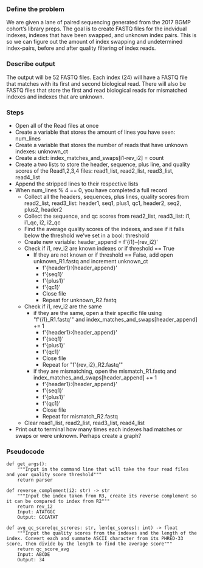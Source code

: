 ### Define the problem

We are given a lane of paired sequencing generated from the 2017 BGMP cohort’s library preps. The goal is to create FASTQ files for the indvidual indexes, indexes that have been swapped, and unknown index pairs. This is so we can figure out the amount of index swapping and undetermined index-pairs, before and after quality filtering of index reads.

### Describe output

The output will be 52 FASTQ files. Each index (24) will have a FASTQ file that matches with its first and second biological read. 
There will also be FASTQ files that store the first and read biological reads for mismatched indexes and indexes that are unknown.

### Steps

- Open all of the Read files at once
- Create a variable that stores the amount of lines you have seen: num_lines
- Create a variable that stores the number of reads that have unknown indexes: unknown_ct
- Create a dict: index_matches_and_swaps[i1-rev_i2] = count
- Create a two lists to store the header, sequence, plus line, and quality scores of the Read1,2,3,4 files: read1_list, read2_list, read3_list, read4_list
- Append the stripped lines to their respective lists
- When num_lines % 4 == 0, you have completed a full record
    - Collect all the headers, sequences, plus lines, quality scores from read2_list, read3_list: header1, seq1, plus1, qc1, header2, seq2, plus2, header2
    - Collect the sequence, and qc scores from read2_list, read3_list: i1, i1_qc, i2, i2_qc
    - Find the average quality scores of the indexes, and see if it falls below the threshold we've set in a bool: threshold
    - Create new variable: header_append = f'{i1}-{rev_i2}'
    - Check if i1, rev_i2 are known indexes or if threshold == True
        - If they are not known or if threshold == False, add open unknown_R1.fastq and increment unknown_ct
            - f'{header1}:{header_append}'
            - f'{seq1}'  
            - f'{plus1}'
            - f'{qc1}'
            - Close file
            - Repeat for unknown_R2.fastq
    - Check if i1, rev_i2 are the same
        - if they are the same, open a their specific file using "f'{i1}_R1.fastq'" and index_matches_and_swaps[header_append] += 1
            - f'{header1}:{header_append}'
            - f'{seq1}'  
            - f'{plus1}'
            - f'{qc1}'
            - Close file
            - Repeat for "f'{rev_i2}_R2.fastq'"
        - if they are mismatching, open the mismatch_R1.fastq and index_matches_and_swaps[header_append] += 1
            - f'{header1}:{header_append}'
            - f'{seq1}'  
            - f'{plus1}'
            - f'{qc1}'
            - Close file
            - Repeat for mismatch_R2.fastq   
    - Clear read1_list, read2_list, read3_list, read4_list
- Print out to terminal how many times each indexes had matches or swaps or were unknown. Perhaps create a graph?


### Pseudocode

    def get_args():
        """Input in the command line that will take the four read files and your quality score threshold"""
        return parser

    def reverse_complement(i2: str) -> str
        """Input the index taken from R3, create its reverse complement so it can be compared to index from R2"""
        return rev_i2
        Input: ATATGGC
        Output: GCCATAT

    def avg_qc_score(qc_scrores: str, len(qc_scores): int) -> float
        """Input the quality scores from the indexes and the length of the index. Convert each and summate ASCII character from its PHRED-33 score, then divide by the length to find the average score"""
        return qc_score_avg
        Input: ABCDE
        Output: 34
    

